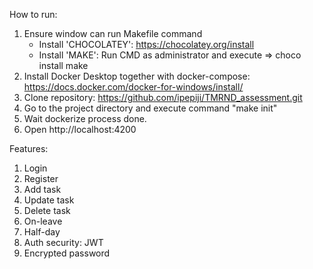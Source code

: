 How to run:
1. Ensure window can run Makefile command
    - Install 'CHOCOLATEY': https://chocolatey.org/install
    - Install 'MAKE': Run CMD as administrator and execute => choco install make
2. Install Docker Desktop together with docker-compose: https://docs.docker.com/docker-for-windows/install/
3. Clone repository: https://github.com/ipepiji/TMRND_assessment.git
4. Go to the project directory and execute command "make init"
5. Wait dockerize process done.
6. Open http://localhost:4200

Features:
1. Login
2. Register
3. Add task
4. Update task
5. Delete task
6. On-leave
7. Half-day
8. Auth security: JWT
9. Encrypted password